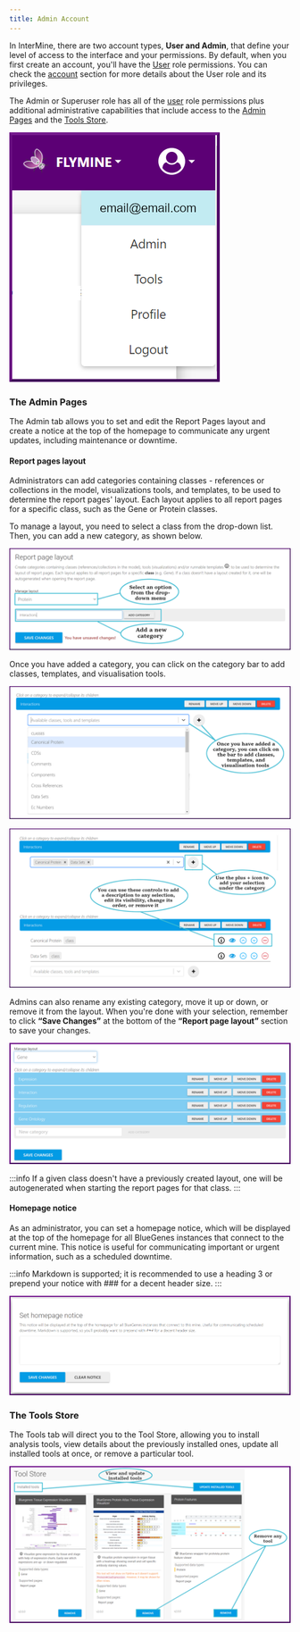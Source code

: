 ```yaml
---
title: Admin Account
---
```


In InterMine, there are two account types, **User and Admin**, that define your level of access to the interface and your permissions. By default, when you first create an account, you'll have the [User](/docs/account) role permissions. You can check the [account](/docs/account) section for more details about the User role and its privileges.

The Admin or Superuser role has all of the [user](/docs/account) role permissions plus additional administrative capabilities that include access to the [Admin Pages](/docs/admin-account#the-admin-pages) and the [Tools Store](/docs/admin-account#the-tools-store).

![](/img/admin-menu-updated.png)

### The Admin Pages

The Admin tab allows you to set and edit the Report Pages layout and create a notice at the top of the homepage to communicate any urgent updates, including maintenance or downtime.   

#### Report pages layout

Administrators can add categories containing classes - references or collections in the model, visualizations tools, and templates, to be used to determine the report pages' layout. Each layout applies to all report pages for a specific class, such as the Gene or Protein classes. 

To manage a layout, you need to select a class from the drop-down list. Then, you can add a new category, as shown below. 

![](/img/add-category.png)

Once you have added a category, you can click on the category bar to add classes, templates, and visualisation tools.

![](/img/category-menu.png)

![](/img/add-category-2.png)

Admins can also rename any existing category, move it up or down, or remove it from the layout. When you're done with your selection, remember to click **“Save Changes”** at the bottom of the **“Report page layout”** section to save your changes.

![](/img/admin-pages-zoomed-in.png)

:::info
If a given class doesn't have a previously created layout, one will be autogenerated when starting the report pages for that class.
:::

#### Homepage notice

As an administrator, you can set a homepage notice, which will be displayed at the top of the homepage for all BlueGenes instances that connect to the current mine. This notice is useful for communicating important or urgent information, such as a scheduled downtime. 

:::info
Markdown is supported; it is recommended to use a heading 3 or prepend your notice with \#\#\# for a decent header size.
:::

![](/img/homepage-notice.png)

### The Tools Store

The Tools tab will direct you to the Tool Store, allowing you to install analysis tools, view details about the previously installed ones, update all installed tools at once, or remove a particular tool. 

![](/img/tools-store-updated.png)

